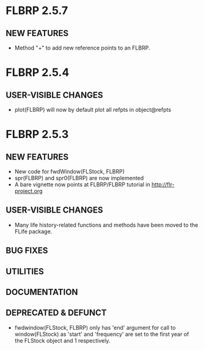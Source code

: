 # FLBRP 2.5.7

## NEW FEATURES

- Method "+" to add new reference points to an FLBRP.


# FLBRP 2.5.4

## USER-VISIBLE CHANGES

- plot(FLBRP) will now by default plot all refpts in object@refpts


# FLBRP 2.5.3

## NEW FEATURES

- New code for fwdWindow(FLStock, FLBRP)
- spr(FLBRP) and spr0(FLBRP) are now implemented
- A bare vignette now points at FLBRP/FLBRP tutorial in http://flr-project.org

## USER-VISIBLE CHANGES

- Many life history-related functions and methods have been moved to the FLife package.

## BUG FIXES

## UTILITIES

## DOCUMENTATION

## DEPRECATED & DEFUNCT
- fwdwindow(FLStock, FLBRP) only has 'end' argument for call to window(FLStock)
  as 'start' and 'frequency' are set to the first year of the FLStock object and
  1 respectively.
